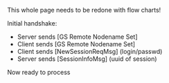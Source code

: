 This whole page needs to be redone with flow charts!

Initial handshake:

-   Server sends \[GS Remote Nodename Set\]
-   Client sends \[GS Remote Nodename Set\]
-   Client sends \[NewSessionReqMsg\] (login/passwd)
-   Server sends \[SessionInfoMsg\] (uuid of session)

Now ready to process
